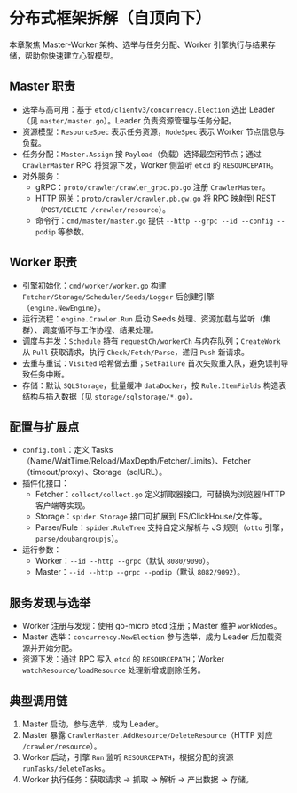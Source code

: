 # 分布式框架拆解（自顶向下）

本章聚焦 Master-Worker 架构、选举与任务分配、Worker 引擎执行与结果存储，帮助你快速建立心智模型。

## Master 职责
- 选举与高可用：基于 `etcd/clientv3/concurrency.Election` 选出 Leader（见 `master/master.go`）。Leader 负责资源管理与任务分配。
- 资源模型：`ResourceSpec` 表示任务资源，`NodeSpec` 表示 Worker 节点信息与负载。
- 任务分配：`Master.Assign` 按 `Payload`（负载）选择最空闲节点；通过 `CrawlerMaster` RPC 将资源下发，Worker 侧监听 `etcd` 的 `RESOURCEPATH`。
- 对外服务：
  - gRPC：`proto/crawler/crawler_grpc.pb.go` 注册 `CrawlerMaster`。
  - HTTP 网关：`proto/crawler/crawler.pb.gw.go` 将 RPC 映射到 REST（`POST/DELETE /crawler/resource`）。
  - 命令行：`cmd/master/master.go` 提供 `--http --grpc --id --config --podip` 等参数。

## Worker 职责
- 引擎初始化：`cmd/worker/worker.go` 构建 `Fetcher/Storage/Scheduler/Seeds/Logger` 后创建引擎（`engine.NewEngine`）。
- 运行流程：`engine.Crawler.Run` 启动 Seeds 处理、资源加载与监听（集群）、调度循环与工作协程、结果处理。
- 调度与并发：`Schedule` 持有 `requestCh/workerCh` 与内存队列；`CreateWork` 从 `Pull` 获取请求，执行 `Check/Fetch/Parse`，递归 `Push` 新请求。
- 去重与重试：`Visited` 哈希做去重；`SetFailure` 首次失败重入队，避免误判导致任务中断。
- 存储：默认 `SQLStorage`，批量缓冲 `dataDocker`，按 `Rule.ItemFields` 构造表结构与插入数据（见 `storage/sqlstorage/*.go`）。

## 配置与扩展点
- `config.toml`：定义 Tasks（Name/WaitTime/Reload/MaxDepth/Fetcher/Limits）、Fetcher（timeout/proxy）、Storage（sqlURL）。
- 插件化接口：
  - Fetcher：`collect/collect.go` 定义抓取器接口，可替换为浏览器/HTTP 客户端等实现。
  - Storage：`spider.Storage` 接口可扩展到 ES/ClickHouse/文件等。
  - Parser/Rule：`spider.RuleTree` 支持自定义解析与 JS 规则（`otto` 引擎，`parse/doubangroupjs`）。
- 运行参数：
  - Worker：`--id --http --grpc`（默认 `8080/9090`）。
  - Master：`--id --http --grpc --podip`（默认 `8082/9092`）。

## 服务发现与选举
- Worker 注册与发现：使用 go-micro etcd 注册；Master 维护 `workNodes`。
- Master 选举：`concurrency.NewElection` 参与选举，成为 Leader 后加载资源并开始分配。
- 资源下发：通过 RPC 写入 `etcd` 的 `RESOURCEPATH`；Worker `watchResource/loadResource` 处理新增或删除任务。

## 典型调用链
1. Master 启动，参与选举，成为 Leader。
2. Master 暴露 `CrawlerMaster.AddResource/DeleteResource`（HTTP 对应 `/crawler/resource`）。
3. Worker 启动，引擎 `Run` 监听 `RESOURCEPATH`，根据分配的资源 `runTasks/deleteTasks`。
4. Worker 执行任务：获取请求 -> 抓取 -> 解析 -> 产出数据 -> 存储。
